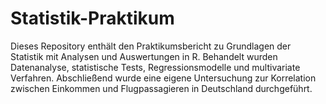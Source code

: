 # Statistik-Praktikum
Dieses Repository enthält den Praktikumsbericht zu Grundlagen der Statistik mit Analysen und Auswertungen in R. Behandelt wurden Datenanalyse, statistische Tests, Regressionsmodelle und multivariate Verfahren. Abschließend wurde eine eigene Untersuchung zur Korrelation zwischen Einkommen und Flugpassagieren in Deutschland durchgeführt.
